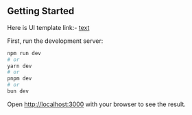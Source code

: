 

## Getting Started


Here is UI template link:- [text](https://www.canva.com/p/templates/EAFW2muTrMM-graphic-designer-online-portfolio/)

First, run the development server:

```bash
npm run dev
# or
yarn dev
# or
pnpm dev
# or
bun dev
```

Open [http://localhost:3000](http://localhost:3000) with your browser to see the result.


